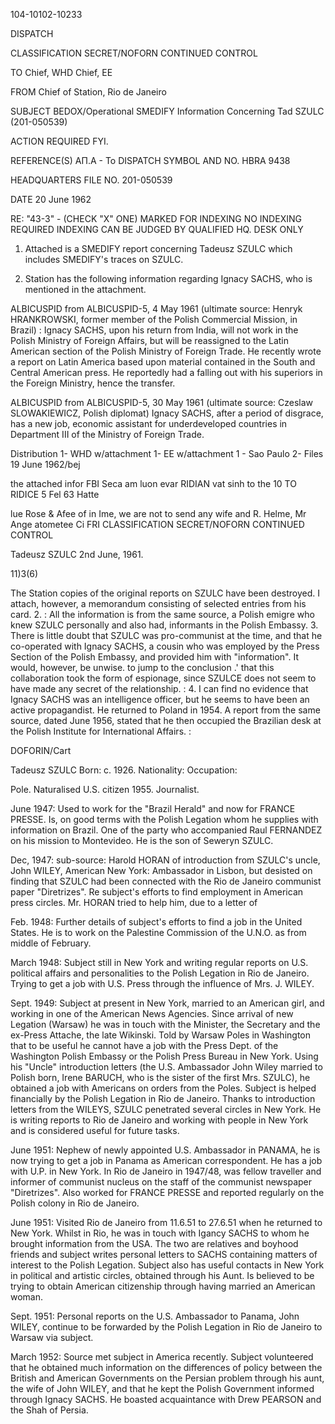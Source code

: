 104-10102-10233

DISPATCH

CLASSIFICATION
SECRET/NOFORN
CONTINUED CONTROL

TO
Chief, WHD
Chief, EE

FROM
Chief of Station, Rio de Janeiro

SUBJECT
BEDOX/Operational
SMEDIFY Information Concerning
Tad SZULC (201-050539)

ACTION REQUIRED
FYI.

REFERENCE(S)
ΑΠ.Α - Το
DISPATCH SYMBOL AND NO.
HBRA 9438

HEADQUARTERS FILE NO.
201-050539

DATE
20 June 1962

RE: "43-3" - (CHECK "X" ONE)
MARKED FOR INDEXING
NO INDEXING REQUIRED
INDEXING CAN BE JUDGED
BY QUALIFIED HQ. DESK ONLY

1. Attached is a SMEDIFY report concerning Tadeusz SZULC
which includes SMEDIFY's traces on SZULC.

2. Station has the following information regarding Ignacy
SACHS, who is mentioned in the attachment.

ALBICUSPID from ALBICUSPID-5, 4 May 1961 (ultimate source:
Henryk HRANKROWSKI, former member of the Polish Commercial
Mission, in Brazil)
:
Ignacy SACHS, upon his return from India, will not
work in the Polish Ministry of Foreign Affairs, but will
be reassigned to the Latin American section of the Polish
Ministry of Foreign Trade. He recently wrote a report on
Latin America based upon material contained in the South
and Central American press. He reportedly had a falling
out with his superiors in the Foreign Ministry, hence the
transfer.

ALBICUSPID from ALBICUSPID-5, 30 May 1961 (ultimate source:
Czeslaw SLOWAKIEWICZ, Polish diplomat)
Ignacy SACHS, after a period of disgrace, has a new
job, economic assistant for underdeveloped countries in
Department III of the Ministry of Foreign Trade.

Distribution
1- WHD w/attachment
1- EE w/attachment
1 - Sao Paulo
2- Files
19 June 1962/bej

the attached infor
FBI
Seca am
luon
evar
RIDIAN 
vat sinh to the
10
TO RIDICE 5 Fel 63 Hatte

lue Rose & Afee of in
Ime, we are not to send any wife and
R. Helme,
Mr Ange
atometee
Ci
FRI
CLASSIFICATION
SECRET/NOFORN
CONTINUED CONTROL

Tadeusz SZULC
2nd June, 1961.

11)3(6)

The Station copies of the original reports on SZULC have
been destroyed. I attach, however, a memorandum consisting of
selected entries from his card.
2.
: All the information is from the same source, a Polish emigre
who knew SZULC personally and also had, informants in the Polish Embassy.
3.
There is little doubt that SZULC was pro-communist at the time,
and that he co-operated with Ignacy SACHS, a cousin who was employed
by the Press Section of the Polish Embassy, and provided him with
"information". It would, however, be unwise. to jump to the conclusion
.'
that this collaboration took the form of espionage, since SZULCE does
not seem to have made any secret of the relationship.
:
4.
I can find no evidence that Ignacy SACHS was an intelligence
officer, but he seems to have been an active propagandist. He returned
to Poland in 1954. A report from the same source, dated June 1956,
stated that he then occupied the Brazilian desk at the Polish Institute
for International Affairs.
:

DOFORIN/Cart

Tadeusz SZULC
Born: c. 1926.
Nationality:
Occupation:

Pole. Naturalised U.S. citizen
1955.
Journalist.

June 1947:
Used to work for the "Brazil Herald" and now for FRANCE
PRESSE. Is, on good terms with the Polish Legation whom
he supplies with information on Brazil. One of the party
who accompanied Raul FERNANDEZ on his mission to Montevideo.
He is the son of Seweryn SZULC.

Dec, 1947:
sub-source:
Harold HORAN of introduction from SZULC's uncle, John WILEY, American
New York:
Ambassador in Lisbon, but desisted on finding that SZULC
had been connected with the Rio de Janeiro communist paper
"Diretrizes".
Re subject's efforts to find employment in American press
circles. Mr. HORAN tried to help him, due to a letter of

Feb. 1948:
Further details of subject's efforts to find a job in the
United States. He is to work on the Palestine Commission
of the U.N.O. as from middle of February.

March 1948:
Subject still in New York and writing regular reports on
U.S. political affairs and personalities to the Polish
Legation in Rio de Janeiro. Trying to get a job with
U.S. Press through the influence of Mrs. J. WILEY.

Sept. 1949:
Subject at present in New York, married to an American
girl, and working in one of the American News Agencies.
Since arrival of new Legation (Warsaw) he was in touch
with the Minister, the Secretary and the ex-Press Attache,
the late Wikinski. Told by Warsaw Poles in Washington
that to be useful he cannot have a job with the Press Dept.
of the Washington Polish Embassy or the Polish Press Bureau
in New York. Using his "Uncle" introduction letters (the
U.S. Ambassador John Wiley married to Polish born, Irene
BARUCH, who is the sister of the first Mrs. SZULC), he
obtained a job with Americans on orders from the Poles.
Subject is helped financially by the Polish Legation in
Rio de Janeiro. Thanks to introduction letters from the
WILEYS, SZULC penetrated several circles in New York. He
is writing reports to Rio de Janeiro and working with people
in New York and is considered useful for future tasks.

June 1951:
Nephew of newly appointed U.S. Ambassador in PANAMA, he is
now trying to get a job in Panama as American correspondent.
He has a job with U.P. in New York. In Rio de Janeiro in
1947/48, was fellow traveller and informer of communist
nucleus on the staff of the communist newspaper "Diretrizes".
Also worked for FRANCE PRESSE and reported regularly on the
Polish colony in Rio de Janeiro.

June 1951:
Visited Rio de Janeiro from 11.6.51 to 27.6.51 when he
returned to New York. Whilst in Rio, he was in touch with
Igancy SACHS to whom he brought information from the USA.
The two are relatives and boyhood friends and subject writes
personal letters to SACHS containing matters of interest to
the Polish Legation. Subject also has useful contacts in
New York in political and artistic circles, obtained through
his Aunt. Is believed to be trying to obtain American
citizenship through having married an American woman.

Sept. 1951:
Personal reports on the U.S. Ambassador to Panama,
John WILEY, continue to be forwarded by the Polish
Legation in Rio de Janeiro to Warsaw via subject.

March 1952:
Source met subject in America recently. Subject
volunteered that he obtained much information on
the differences of policy between the British and
American Governments on the Persian problem through
his aunt, the wife of John WILEY, and that he kept
the Polish Government informed through Ignacy SACHS.
He boasted acquaintance with Drew PEARSON and the
Shah of Persia.
